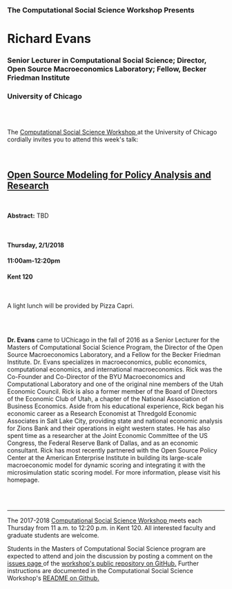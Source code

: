 




<br>

<h3 class=pfblock-header> The Computational Social Science Workshop Presents </h3>

<h1 class=pfblock-header3> Richard Evans </h1>
<h3 class=pfblock-header3> Senior Lecturer in Computational Social Science; Director, Open Source Macroeconomics Laboratory; Fellow, Becker Friedman Institute </h3>
<h3 class=pfblock-header3> University of Chicago </h3>

<br><br>



<p class=pfblock-header3>The <a href="https://macss.uchicago.edu/content/computation-workshop"> Computational Social Science Workshop </a> at the University of Chicago cordially invites you to attend this week's talk:</p>

<br>

<div class=pfblock-header3>
<h2 class=pfblock-header>
  <a href="https://github.com/uchicago-computation-workshop/richard_evans/blob/master/2018__evans__open_source_modeling_policy_analysis.pdf" >Open Source Modeling for Policy Analysis and Research</a>
</h2>

<br>
</div>

<p class=footertext2>

**Abstract:** TBD
</p>

<br>

<h4 class=pfblock-header3> Thursday, 2/1/2018 </h4>
<h4 class=pfblock-header3> 11:00am-12:20pm </h4>
<h4 class=pfblock-header3> Kent 120 </h4>

<br>

<p class=pfblock-header3>A light lunch will be provided by Pizza Capri.</p>

<br><br>

<p class=footertext2>

**Dr. Evans** came to UChicago in the fall of 2016 as a Senior Lecturer for the Masters of Computational Social Science Program, the Director of the Open Source Macroeconomics Laboratory, and a Fellow for the Becker Friedman Institute. Dr. Evans specializes in macroeconomics, public economics, computational economics, and international macroeconomics. Rick was the Co-Founder and Co-Director of the BYU Macroeconomics and Computational Laboratory and one of the original nine members of the Utah Economic Council. Rick is also a former member of the Board of Directors of the Economic Club of Utah, a chapter of the National Association of Business Economics. Aside from his educational experience, Rick began his economic career as a Research Economist at Thredgold Economic Associates in Salt Lake City, providing state and national economic analysis for Zions Bank and their operations in eight western states. He has also spent time as a researcher at the Joint Economic Committee of the US Congress, the Federal Reserve Bank of Dallas, and as an economic consultant. Rick has most recently partnered with the Open Source Policy Center at the American Enterprise Institute in building its large-scale macroeconomic model for dynamic scoring and integrating it with the microsimulation static scoring model. For more information, please visit his homepage.
</p>




<br><br>

---

<p class=footertext> The 2017-2018 <a href="https://macss.uchicago.edu/content/computation-workshop"> Computational Social Science Workshop </a> meets each Thursday from 11 a.m. to 12:20 p.m. in Kent 120. All interested faculty and graduate students are welcome.</p>

<p class=footertext>Students in the Masters of Computational Social Science program are expected to attend and join the discussion by posting a comment on the <a href="https://github.com/uchicago-computation-workshop/richard_evans/issues"> issues page </a> of the <a href="https://github.com/uchicago-computation-workshop/richard_evans"> workshop's public repository on GitHub.</a> Further instructions are documented in the Computational Social Science Workshop's <a href="https://github.com/uchicago-computation-workshop/README"> README on Github.</a></p>
